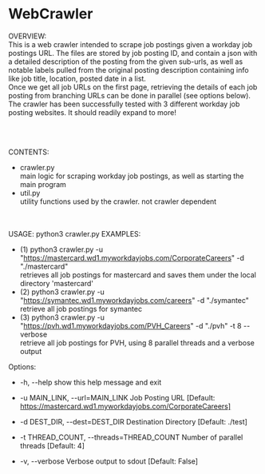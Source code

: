# WebCrawler
OVERVIEW:
<br />
This is a web crawler intended to scrape job postings given a workday job postings URL. The files are stored by job posting ID, and contain a json with a detailed description of the posting from the given sub-urls, as well as notable labels pulled from the original posting description containing info like job title, location, posted date in a list.
<br />
Once we get all job URLs on the first page, retrieving the details of each job posting from branching URLs can be done in parallel (see options below).
<br />
The crawler has been successfully tested with 3 different workday job posting websites. It should readily expand to more!

<br /><br />


CONTENTS:
<br />
- crawler.py
<br /> main logic for scraping workday job postings, as well as starting the main program
- util.py
<br />  utility functions used by the crawler. not crawler dependent

<br /><br />
USAGE:      python3 crawler.py <options>
EXAMPLES:   
- (1) python3 crawler.py -u "https://mastercard.wd1.myworkdayjobs.com/CorporateCareers" -d "./mastercard"
<br /> retrieves all job postings for mastercard and saves them under the local directory 'mastercard'
- (2) python3 crawler.py -u "https://symantec.wd1.myworkdayjobs.com/careers" -d "./symantec"
<br /> retrieve all job postings for symantec
- (3) python3 crawler.py -u "https://pvh.wd1.myworkdayjobs.com/PVH_Careers" -d "./pvh" -t 8 --verbose
<br /> retrieve all job postings for PVH, using 8 parallel threads and a verbose output


Options:

- -h, --help
show this help message and exit

- -u MAIN_LINK, --url=MAIN_LINK
Job Posting URL 
[Default: https://mastercard.wd1.myworkdayjobs.com/CorporateCareers]

- -d DEST_DIR, --dest=DEST_DIR
Destination Directory 
[Default: ./test]

- -t THREAD_COUNT, --threads=THREAD_COUNT
Number of parallel threads 
[Default: 4]

- -v, --verbose
Verbose output to sdout 
[Default: False]
